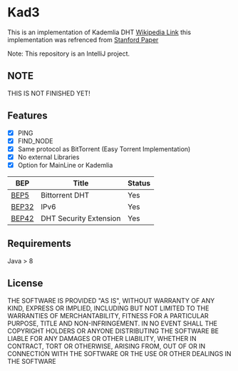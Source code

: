 Kad3
========
This is an implementation of Kademlia DHT [Wikipedia Link](http://en.wikipedia.org/wiki/Kademlia) this implementation was refrenced from [Stanford Paper](https://codethechange.stanford.edu/guides/guide_kademlia.html)

Note: This repository is an IntelliJ project.

NOTE
-----
THIS IS NOT FINISHED YET!

Features
-----
- [x] PING
- [x] FIND_NODE
- [x] Same protocol as BitTorrent (Easy Torrent Implementation)
- [x] No external Libraries
- [x] Option for MainLine or Kademlia

| BEP | Title | Status |
|------|-------|--------|
|[BEP5](http://bittorrent.org/beps/bep_0005.html)|Bittorrent DHT| Yes |
|[BEP32](http://bittorrent.org/beps/bep_0032.html)|IPv6| Yes |
|[BEP42](http://www.bittorrent.org/beps/bep_0042.html)|DHT Security Extension| Yes |

Requirements
-----
Java > 8

License
-----------
THE SOFTWARE IS PROVIDED "AS IS", WITHOUT WARRANTY OF ANY KIND, EXPRESS OR IMPLIED, INCLUDING BUT NOT LIMITED TO THE WARRANTIES OF MERCHANTABILITY, FITNESS FOR A PARTICULAR PURPOSE, TITLE AND NON-INFRINGEMENT. IN NO EVENT SHALL THE COPYRIGHT HOLDERS OR ANYONE DISTRIBUTING THE SOFTWARE BE LIABLE FOR ANY DAMAGES OR OTHER LIABILITY, WHETHER IN CONTRACT, TORT OR OTHERWISE, ARISING FROM, OUT OF OR IN CONNECTION WITH THE SOFTWARE OR THE USE OR OTHER DEALINGS IN THE SOFTWARE
